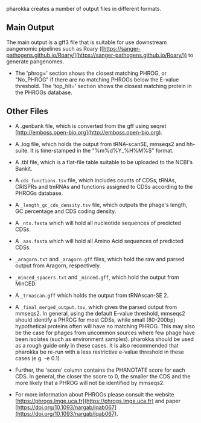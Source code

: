 pharokka creates a number of output files in different formats.

Main Output
----------
The main output is a gff3 file that is suitable for use downstream pangenomic pipelines such as Roary ([https://sanger-pathogens.github.io/Roary/](https://sanger-pathogens.github.io/Roary/)) to generate pangenomes.

* The 'phrog=' section shows the closest matching PHROG, or "No_PHROG" if there are no matching PHROGs below the E-value threshold. The 'top_hit=' section shows the closest matching protein in the PHROGs database.

Other Files
------
* A .genbank file, which is converted from the gff using seqret [http://emboss.open-bio.org](http://emboss.open-bio.org).

* A .log file, which holds the output from tRNA-scanSE, mmseqs2 and hh-suite. It is time-stamped in the "%m%d%Y_%H%M%S" format.

* A .tbl file, which is a flat-file table suitable to be uploaded to the NCBI's Bankit.

* A `cds_functions.tsv` file, which includes counts of CDSs, tRNAs, CRISPRs and tmRNAs and functions assigned to CDSs according to the PHROGs database.

* A `_length_gc_cds_density.tsv` file, which outputs the phage's length, GC percentage and CDS coding density.

* A `_nts.fasta` which will hold all nucleotide sequences of predicted CDSs.

* A `_aas.fasta` which will hold all Amino Acid sequences of predicted CDSs.

* `_aragorn.txt` and `_aragorn.gff` files, which hold the raw and parsed output from Aragorn, respectively.

* `_minced_spacers.txt` and `_minced.gff`, which hold the output from MinCED.

* A `_trnascan.gff` which holds the output from tRNAscan-SE 2.

* A `_final_merged_output.tsv`, which gives the parsed output from mmseqs2. In general, using the default E-value threshold, mmseqs2 should identify a PHROG for most CDSs, while small (80-200bp) hypothetical proteins often will have no matching PHROG. This may also be the case for phages from uncommon sources where few phage have been isolates (such as environment samples).  pharokka should be used as a rough guide only in these cases. It is also recommended that pharokka be re-run with a less restrictive e-value threshold in these cases (e.g. -e 0.1).

* Further, the 'score' column contains the PHANOTATE score for each CDS. In general, the closer the score to 0, the smaller the CDS and the more likely that a PHROG will not be identified by mmseqs2.

* For more information about PHROGs please consult the website [https://phrogs.lmge.uca.fr](https://phrogs.lmge.uca.fr) and paper [https://doi.org/10.1093/nargab/lqab067](https://doi.org/10.1093/nargab/lqab067).
